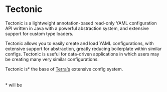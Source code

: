 # Tectonic
Tectonic is a lightweight annotation-based read-only YAML configuration API written in Java with a powerful abstraction
system, and extensive support for custom type loaders.  

Tectonic allows you to easily create and load YAML configurations, with extensive support for abstraction, greatly
reducing boilerplate within similar configs. Tectonic is useful for data-driven applications in which users may be
creating many very similar configurations.

Tectonic is* the base of [Terra's](https://github.com/PolyhedralDev/Terra) extensive config system.  
<br>  
\* will be